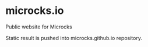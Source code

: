 # microcks.io
Public website for Microcks

Static result is pushed into microcks.github.io repository.
